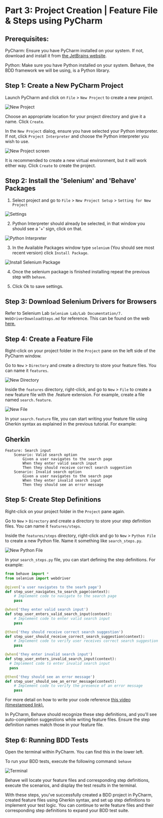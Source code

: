 # Part 3: Project Creation | Feature File & Steps using PyCharm

## Prerequisites:
PyCharm: Ensure you have PyCharm installed on your system. 
If not, download and install it from [the JetBrains website](https://www.jetbrains.com/pycharm/download/?section=windows).

Python: Make sure you have Python installed on your system. 
Behave, the BDD framework we will be using, is a Python library.

## Step 1: Create a New PyCharm Project
Launch PyCharm and click on `File` > `New Project` to create a new project. 

![New Project](https://imgur.com/0S1Cznq.png)

Choose an appropriate location for your project directory and give it a name. 
Click `Create`.

In the `New Project` dialog, ensure you have selected your Python interpreter. 
If not, click `Project Interpreter` and choose the Python interpreter you wish to use.

![New Project screen](https://i.imgur.com/dNRRMNF.png)


It is recommended to create a new virtual environment, but it will work either way.
Click `Create` to create the project.

## Step 2: Install the 'Selenium' and 'Behave' Packages
1. Select project and go to `File` > `New Project Setup` > `Setting for New Project`

![Settings](https://imgur.com/RNhtuOd.png)

2. Python Interpreter should already be selected, in that window you should see a '+' sign, click on that.

![Python Interpreter](https://imgur.com/vWpeVQB.png)

3. In the Available Packages window type `selenium` (You should see most recent version) click `Install Package`.

![Install Selenium Package](https://imgur.com/1AadZZb.png)

4. Once the selenium package is finished installing repeat the previous step with `behave`.

5. Click Ok to save settings.

## Step 3: Download Selenium Drivers for Browsers
Refer to Selenium Lab `Selenium Lab/Lab Documentation/7. WebDriverDownloadSteps.md` for reference. 
This can be found on the web [here.](https://github.com/Volatar/Group7-repo-projects/blob/bdd/Selenium%20Lab/Lab%20Documentation/7.%20WebDriverDownloadSteps.md)

## Step 4: Create a Feature File
Right-click on your project folder in the `Project` pane on the left side of the PyCharm window.

Go to `New` > `Directory` and create a directory to store your feature files. 
You can name it `features`.

![New Directory](https://imgur.com/57PkaGx.png)

Inside the `features` directory, right-click, and go to `New` > `File` to create a new feature file with the .feature extension. 
For example, create a file named `search.feature`.

![New File](https://imgur.com/BNb9VUv.png)

In your `search.feature` file, you can start writing your feature file using Gherkin syntax as explained in the previous tutorial. 
For example:

## Gherkin
```
Feature: Search input
    Scenario: Valid search option
        Given a user navigates to the search page
        When they enter valid search input
        Then they should receive correct search suggestion
    Scenario: Invalid search option
        Given a user navigates to the search page
        When they enter invalid search input
        Then they should see an error message
```

## Step 5: Create Step Definitions
Right-click on your project folder in the `Project` pane again.

Go to `New` > `Directory` and create a directory to store your step definition files. 
You can name it `features/steps`.

Inside the `features/steps` directory, right-click and go to `New` > `Python File` to create a new Python file. 
Name it something like `search_steps.py`.

![New Python File](https://imgur.com/CF2HheH.png)

In your `search_steps.py` file, you can start defining the step definitions. 
For example:

```py
from behave import *
from selenium import webdriver

@given('a user navigates to the searh page')
def step_user_navigates_to_search_page(context):
    # Implement code to navigate to the search page
    pass

@when('they enter valid search input')
def step_user_enters_valid_search_input(context):
    # Implement code to enter valid search input
    pass

@then('they should receive correct search suggestion')
def step_user_should_receive_correct_search_suggestion(context):
    # Implement code to verify user receives correct search suggestion
    pass

@when('they enter invalid search input')
def step_user_enters_invalid_search_input(context):
  # Implement code to enter invalid search input
  pass

@then('they should see an error message')
def step_user_should_see_an_error_message(context):
    # Implement code to verify the presence of an error message
    pass
```

For more detail on how to write your code reference [this video (timestamped link).](https://youtu.be/pXF2uIkeCRY?si=yGoMspJ2p8EbOKSy&t=680)


In PyCharm, Behave should recognize these step definitions, and you'll see auto-completion suggestions while writing feature files. 
Ensure the step definition names match those in your feature file.

## Step 6: Running BDD Tests
Open the terminal within PyCharm. 
You can find this in the lower left.

To run your BDD tests, execute the following command: `behave`

![Terminal](https://imgur.com/HjZLOk4.png)

Behave will locate your feature files and corresponding step definitions, execute the scenarios, and display the test results in the terminal.

With these steps, you've successfully created a BDD project in PyCharm, created feature files using Gherkin syntax, and set up step definitions to implement your test logic. 
You can continue to write feature files and their corresponding step definitions to expand your BDD test suite.
